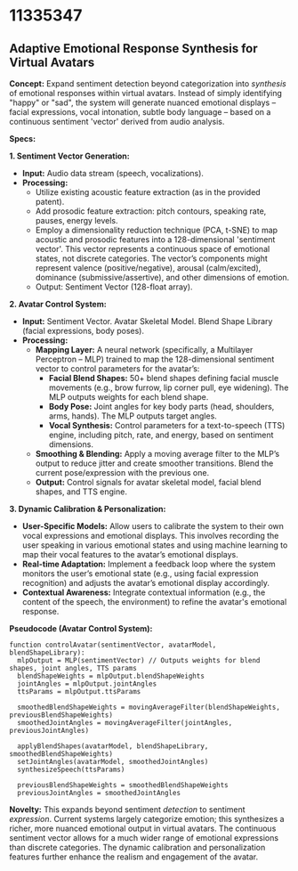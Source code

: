 # 11335347

## Adaptive Emotional Response Synthesis for Virtual Avatars

**Concept:** Expand sentiment detection beyond categorization into *synthesis* of emotional responses within virtual avatars. Instead of simply identifying "happy" or "sad", the system will generate nuanced emotional displays – facial expressions, vocal intonation, subtle body language – based on a continuous sentiment 'vector' derived from audio analysis.

**Specs:**

**1. Sentiment Vector Generation:**

*   **Input:** Audio data stream (speech, vocalizations).
*   **Processing:**
    *   Utilize existing acoustic feature extraction (as in the provided patent).
    *   Add prosodic feature extraction: pitch contours, speaking rate, pauses, energy levels.
    *   Employ a dimensionality reduction technique (PCA, t-SNE) to map acoustic and prosodic features into a 128-dimensional 'sentiment vector'.  This vector represents a continuous space of emotional states, not discrete categories.  The vector’s components might represent valence (positive/negative), arousal (calm/excited), dominance (submissive/assertive), and other dimensions of emotion.
    *   Output: Sentiment Vector (128-float array).

**2. Avatar Control System:**

*   **Input:** Sentiment Vector. Avatar Skeletal Model. Blend Shape Library (facial expressions, body poses).
*   **Processing:**
    *   **Mapping Layer:**  A neural network (specifically, a Multilayer Perceptron – MLP) trained to map the 128-dimensional sentiment vector to control parameters for the avatar’s:
        *   **Facial Blend Shapes:**  50+ blend shapes defining facial muscle movements (e.g., brow furrow, lip corner pull, eye widening).  The MLP outputs weights for each blend shape.
        *   **Body Pose:**  Joint angles for key body parts (head, shoulders, arms, hands). The MLP outputs target angles.
        *   **Vocal Synthesis:** Control parameters for a text-to-speech (TTS) engine, including pitch, rate, and energy, based on sentiment dimensions.
    *   **Smoothing & Blending:** Apply a moving average filter to the MLP’s output to reduce jitter and create smoother transitions. Blend the current pose/expression with the previous one.
    *   **Output:** Control signals for avatar skeletal model, facial blend shapes, and TTS engine.

**3.  Dynamic Calibration & Personalization:**

*   **User-Specific Models:**  Allow users to calibrate the system to their own vocal expressions and emotional displays.  This involves recording the user speaking in various emotional states and using machine learning to map their vocal features to the avatar’s emotional displays.
*   **Real-time Adaptation:** Implement a feedback loop where the system monitors the user’s emotional state (e.g., using facial expression recognition) and adjusts the avatar’s emotional display accordingly.
*    **Contextual Awareness:** Integrate contextual information (e.g., the content of the speech, the environment) to refine the avatar's emotional response.

**Pseudocode (Avatar Control System):**

```
function controlAvatar(sentimentVector, avatarModel, blendShapeLibrary):
  mlpOutput = MLP(sentimentVector) // Outputs weights for blend shapes, joint angles, TTS params
  blendShapeWeights = mlpOutput.blendShapeWeights
  jointAngles = mlpOutput.jointAngles
  ttsParams = mlpOutput.ttsParams

  smoothedBlendShapeWeights = movingAverageFilter(blendShapeWeights, previousBlendShapeWeights)
  smoothedJointAngles = movingAverageFilter(jointAngles, previousJointAngles)

  applyBlendShapes(avatarModel, blendShapeLibrary, smoothedBlendShapeWeights)
  setJointAngles(avatarModel, smoothedJointAngles)
  synthesizeSpeech(ttsParams)

  previousBlendShapeWeights = smoothedBlendShapeWeights
  previousJointAngles = smoothedJointAngles
```

**Novelty:** This expands beyond sentiment *detection* to sentiment *expression*. Current systems largely categorize emotion; this synthesizes a richer, more nuanced emotional output in virtual avatars. The continuous sentiment vector allows for a much wider range of emotional expressions than discrete categories. The dynamic calibration and personalization features further enhance the realism and engagement of the avatar.